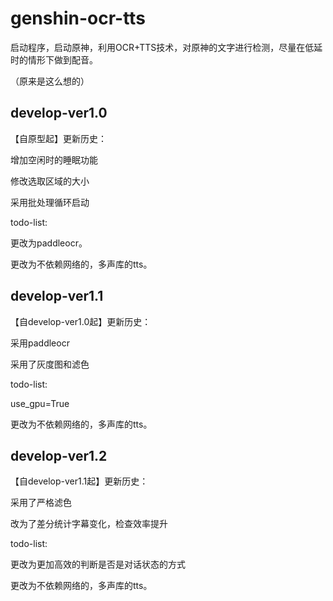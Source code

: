 # genshin-ocr-tts

启动程序，启动原神，利用OCR+TTS技术，对原神的文字进行检测，尽量在低延时的情形下做到配音。

（原来是这么想的）

## develop-ver1.0

【自原型起】更新历史：

增加空闲时的睡眠功能

修改选取区域的大小

采用批处理循环启动

todo-list:

更改为paddleocr。

更改为不依赖网络的，多声库的tts。


## develop-ver1.1

【自develop-ver1.0起】更新历史：

采用paddleocr

采用了灰度图和滤色

todo-list:

use_gpu=True

更改为不依赖网络的，多声库的tts。

## develop-ver1.2

【自develop-ver1.1起】更新历史：

采用了严格滤色

改为了差分统计字幕变化，检查效率提升


todo-list:

更改为更加高效的判断是否是对话状态的方式

更改为不依赖网络的，多声库的tts。
